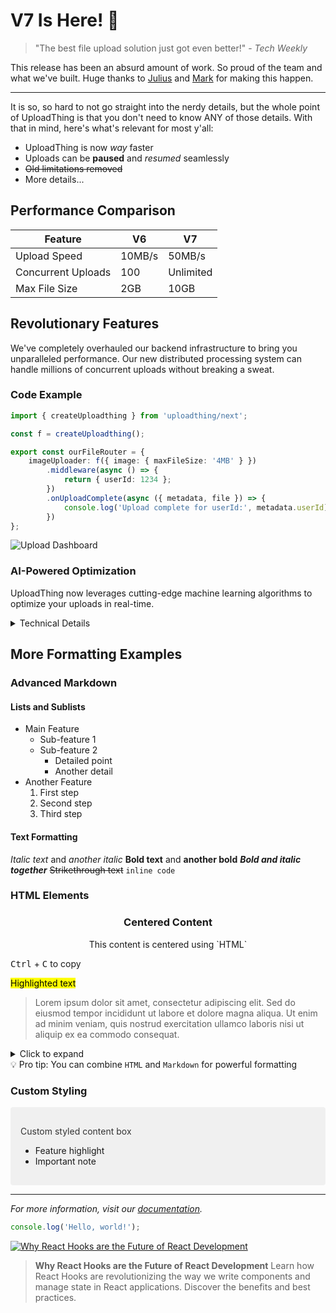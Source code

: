# V7 Is Here! 🚀

> "The best file upload solution just got even better!" - _Tech Weekly_

This release has been an absurd amount of work. So proud of the team and what we've built. Huge thanks to [Julius](https://github.com/julius) and [Mark](https://github.com/mark) for making this happen.

---

It is so, so hard to not go straight into the nerdy details, but the whole point of UploadThing is that you don't need to know ANY of those details. With that in mind, here's what's relevant for most y'all:

- UploadThing is now _way_ faster
- Uploads can be **paused** and _resumed_ seamlessly
- ~~Old limitations removed~~
- More details...

## Performance Comparison

| Feature            | V6     | V7        |
| ------------------ | ------ | --------- |
| Upload Speed       | 10MB/s | 50MB/s    |
| Concurrent Uploads | 100    | Unlimited |
| Max File Size      | 2GB    | 10GB      |

## Revolutionary Features

We've completely overhauled our backend infrastructure to bring you unparalleled performance. Our new distributed processing system can handle millions of concurrent uploads without breaking a sweat.

### Code Example

```typescript
import { createUploadthing } from 'uploadthing/next';

const f = createUploadthing();

export const ourFileRouter = {
	imageUploader: f({ image: { maxFileSize: '4MB' } })
		.middleware(async () => {
			return { userId: 1234 };
		})
		.onUploadComplete(async ({ metadata, file }) => {
			console.log('Upload complete for userId:', metadata.userId);
		})
};
```

![Upload Dashboard](https://example.com/dashboard.png)

### AI-Powered Optimization

UploadThing now leverages cutting-edge machine learning algorithms to optimize your uploads in real-time.

<details>
<summary>Technical Details</summary>

- Uses TensorFlow.js for client-side optimizations
- Implements WebAssembly for performance
- Leverages Web Workers for background processing

</details>

## More Formatting Examples

### Advanced Markdown

#### Lists and Sublists

- Main Feature
  - Sub-feature 1
  - Sub-feature 2
    - Detailed point
    - Another detail
- Another Feature
  1. First step
  2. Second step
  3. Third step

#### Text Formatting

_Italic text_ and _another italic_
**Bold text** and **another bold**
**_Bold and italic_** **_together_**
~~Strikethrough text~~
`inline code`

### HTML Elements

<div align="center">
  <h3>Centered Content</h3>
  <p>This content is centered using `HTML`</p>
</div>

<kbd>Ctrl</kbd> + <kbd>C</kbd> to copy

<mark>Highlighted text</mark>

<blockquote>
  Lorem ipsum dolor sit amet, consectetur adipiscing elit. Sed do eiusmod tempor incididunt ut labore et dolore magna aliqua. Ut enim ad minim veniam, quis nostrud exercitation ullamco laboris nisi ut aliquip ex ea commodo consequat.
</blockquote>

<details>
<summary>Click to expand</summary>
This is hidden content that can be expanded!

<ul>
  <li>Point 1</li>
  <li>Point 2</li>
  <li>Point 3</li>
</ul>
</details>

<aside>
💡 Pro tip: You can combine <code>HTML</code> and <code>Markdown</code> for powerful formatting
</aside>

### Custom Styling

<div style="background-color: #f0f0f0; padding: 1rem; border-radius: 4px;">
  <p style="color: #333;">Custom styled content box</p>
  <ul>
    <li>Feature highlight</li>
    <li>Important note</li>
  </ul>
</div>

---

_For more information, visit our [documentation](https://docs.uploadthing.com)._

```js
console.log('Hello, world!');
```

[![Why React Hooks are the Future of React Development](https://medium.com/@johndoe/why-react-hooks-are-the-future)](https://miro.medium.com/v2/resize:fit:320/1*abc123.jpg)
> **Why React Hooks are the Future of React Development**
> Learn how React Hooks are revolutionizing the way we write components and manage state in React applications. Discover the benefits and best practices.
